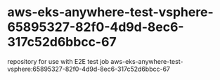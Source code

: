 # aws-eks-anywhere-test-vsphere-65895327-82f0-4d9d-8ec6-317c52d6bbcc-67
repository for use with E2E test job aws-eks-anywhere-test-vsphere:65895327-82f0-4d9d-8ec6-317c52d6bbcc-67
